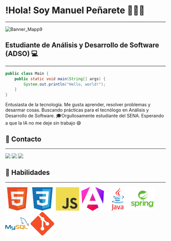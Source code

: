 # !Hola! Soy Manuel Peñarete 👋👨‍💻
---
![Banner_Mapp9](https://github.com/user-attachments/assets/1158678b-4cb4-4156-9140-15f39c41de72)

## Estudiante de Análisis y Desarrollo de Software (ADSO) 💻
---
```java
public class Main {
    public static void main(String[] args) {
        System.out.println("Hello, world!");
    }
}
```
Entusiasta de la tecnología. Me gusta aprender, resolver problemas y desarmar cosas. Buscando prácticas para el tecnólogo en Análisis y Desarrollo de Software. 🎓Orgullosamente estudiante del SENA. Esperando a que la IA no me deje sin trabajo 😅

## :calling: Contacto
---
<p align="left">
    <a href="mailto:mpp.adso@gmail.com" target="_blank" rel="noreferrer"><img
            src="https://raw.githubusercontent.com/gauravghongde/social-icons/9d939e1c5b7ea4a24ac39c3e4631970c0aa1b920/SVG/Color/Gmail.svg"
            width="45"></a>
    <a href="https://www.linkedin.com/in/manuel-penarete/" target="_blank" rel="noreferrer"><img
            src="https://raw.githubusercontent.com/gauravghongde/social-icons/9d939e1c5b7ea4a24ac39c3e4631970c0aa1b920/SVG/Color/LinkedIN.svg"
            width="45"></a>
    <a href="https://wa.me/573508635647"><img
            src="https://raw.githubusercontent.com/gauravghongde/social-icons/9d939e1c5b7ea4a24ac39c3e4631970c0aa1b920/SVG/Color/WhatsApp.svg"
            width="45"></a>
</p>

## 💼 Habilidades
---
<p align="left">
<img src="https://raw.githubusercontent.com/devicons/devicon/ca28c779441053191ff11710fe24a9e6c23690d6/icons/html5/html5-original.svg" width="75"/>
<img src="https://raw.githubusercontent.com/devicons/devicon/ca28c779441053191ff11710fe24a9e6c23690d6/icons/css3/css3-original.svg" width="75"/>
<img src="https://raw.githubusercontent.com/devicons/devicon/ca28c779441053191ff11710fe24a9e6c23690d6/icons/javascript/javascript-original.svg" width="75"/>
<img src="https://raw.githubusercontent.com/devicons/devicon/ca28c779441053191ff11710fe24a9e6c23690d6/icons/angular/angular-original.svg" width="75"/>
<img src="https://raw.githubusercontent.com/devicons/devicon/ca28c779441053191ff11710fe24a9e6c23690d6/icons/java/java-original-wordmark.svg" width="75"/>
<img src="https://raw.githubusercontent.com/devicons/devicon/ca28c779441053191ff11710fe24a9e6c23690d6/icons/spring/spring-original-wordmark.svg" width="75"/>
<img src="https://raw.githubusercontent.com/devicons/devicon/ca28c779441053191ff11710fe24a9e6c23690d6/icons/mysql/mysql-original-wordmark.svg" width="75"/>
<img src="https://raw.githubusercontent.com/devicons/devicon/ca28c779441053191ff11710fe24a9e6c23690d6/icons/git/git-original.svg" width="75"/>
</p>
